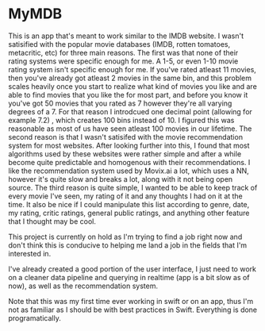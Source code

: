 # MyMDB
This is an app that's meant to work similar to the IMDB website. I wasn't satisified with the popular movie databases (IMDB, rotten tomatoes, metacritic, etc) for three main reasons. 
The first was that none of their rating systems were specific enough for me. A 1-5, or even 1-10 movie rating system isn't specific enough for me. If you've rated atleast 11 movies, then you've already got atleast 2 movies in the same bin, and this problem scales heavily once you start to realize what kind of movies you like and are able to find movies that you like the for most part, and before you know it you've got 50 movies that you rated as 7 however they're all varying degrees of a 7. For that reason I introdcued one decimal point (allowing for example 7.2) , which creates 100 bins instead of 10. I figured this was reasonable as most of us have seen atleast 100 movies in our lifetime.
The second reason is that I wasn't satisifed with the movie recommendation system for most websites. After looking further into this, I found that most algorithms used by these websites were rather simple and after a while become quite predictable and homogenous with their recommendations. I like the recommendation system used by Movix.ai a lot, which uses a NN, however it's quite slow and breaks a lot, along with it not being open source. 
The third reason is quite simple, I wanted to be able to keep track of every movie I've seen, my rating of it and any thoughts I had on it at the time. It also be nice if I could manipulate this list according to genre, date, my rating, critic ratings, general public ratings, and anything other feature that I thought may be cool.

This project is currently on hold as I'm trying to find a job right now and don't think this is conducive to helping me land a job in the fields that I'm interested in. 

I've already created a good portion of the user interface, I just need to work on a cleaner data pipeline and querying in realtime (app is a bit slow as of now), as well as the recommendation system.

Note that this was my first time ever working in swift or on an app, thus I'm not as familiar as I should be with best practices in Swift. Everything is done programatically.
